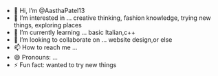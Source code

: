 - 👋 Hi, I’m @AasthaPatel13
- 👀 I’m interested in ... creative thinking, fashion knowledge, trying new things, exploring places
- 🌱 I’m currently learning ... basic Italian,c++
- 💞️ I’m looking to collaborate on ... website design,or else
- 📫 How to reach me ...
- 😄 Pronouns: ...
- ⚡ Fun fact: wanted to try new things 

<!---
AasthaPatel13/AasthaPatel13 is a ✨ special ✨ repository because its `README.md` (this file) appears on your GitHub profile.
You can click the Preview link to take a look at your changes.
--->
